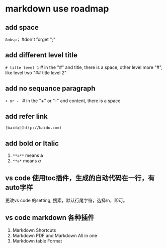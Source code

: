 # markdown use roadmap

## add space
```&nbsp；```  #don't forget ";"

## add different level title
```# tilte level 1```  # in the "#" and title, there is a space, other level more "#", like level two "## title level 2"

## add no sequance paragraph
```+ or - ```   #  in the "+" or "-" and content, there is a space

## add refer link
```[baidu](http://baidu.com)```

## add bold or Italic 
1. ```**a**``` means **a**
2. ```**a*``` means *a*

## vs code 使用toc插件，生成的自动代码在一行，有auto字样
更改vs code 的setting, 搜索，默认行尾字符，选择\n，即可。

## vs code markdown 各种插件
1. Markdown Shortcuts
2. Markdown PDF and  Markdown All in one
3. Markdown table Format

